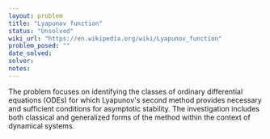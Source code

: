 ```yaml
---
layout: problem
title: "Lyapunov function"
status: "Unsolved"
wiki_url: "https://en.wikipedia.org/wiki/Lyapunov_function"
problem_posed: ""
date_solved:
solver:
notes:
---
```

The problem focuses on identifying the classes of ordinary differential equations (ODEs) for which Lyapunov's second method provides necessary and sufficient conditions for asymptotic stability. The investigation includes both classical and generalized forms of the method within the context of dynamical systems.